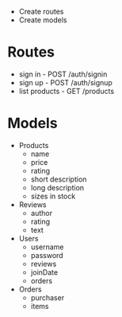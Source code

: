 - Create routes
- Create models

# Routes
- sign in - POST /auth/signin
- sign up - POST /auth/signup
- list products - GET /products

# Models
- Products
    - name
    - price
    - rating
    - short description
    - long description
    - sizes in stock
- Reviews
    - author
    - rating
    - text
- Users
    - username
    - password
    - reviews
    - joinDate
    - orders
- Orders
    - purchaser
    - items